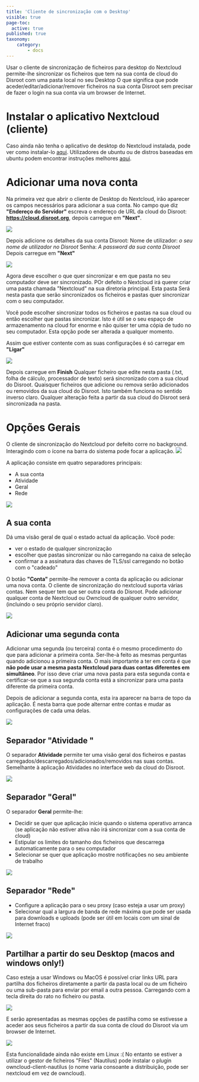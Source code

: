 ```yaml
---
title: 'Cliente de sincronização com o Desktop'
visible: true
page-toc:
  active: true
published: true
taxonomy:
    category:
        - docs
---
```

Usar o cliente de sincronização de ficheiros para desktop do Nextcloud permite-lhe sincronizar os ficheiros que tem na sua conta de cloud do Disroot com uma pasta local no seu Desktop
O que significa que pode aceder/editar/adicionar/remover ficheiros na sua conta Disroot sem precisar de fazer o login na sua conta via um browser de Internet.

# Instalar o aplicativo Nextcloud (cliente)

Caso ainda não tenha o aplicativo de desktop do Nextcloud instalada, pode ver como instalar-lo  [aqui](https://nextcloud.com/install/#install-clients).
Utilizadores de ubuntu ou de distros baseadas em ubuntu podem encontrar instruções melhores  [aqui](https://www.c-rieger.de/how-to-install-nextcloud-desktop-client-for-ubuntu/).

# Adicionar uma nova conta

Na primeira vez que abrir o cliente de Desktop do Nextcloud, irão aparecer os campos necessários para adicionar a sua conta.
No campo que diz **"Endereço do Servidor"** escreva o endereço de URL da cloud do Disroot:  **https://cloud.disroot.org**, depois carregue em **"Next"**.

![](pt/desktop_client1.png)


Depois adicione os detalhes da sua conta Disroot:
Nome de utilizador: *o seu nome de utilizador no Disroot*
Senha: *A password da sua conta Disroot*
Depois carregue em **"Next"**

![](pt/desktop_client2.png)


Agora deve escolher o que quer sincronizar e em que pasta no seu computador deve ser sincronizado. POr defeito o Nextcloud irá querer criar uma pasta chamada "Nextcloud" na sua diretoria principal. Esta pasta Será nesta pasta que serão sincronizados os ficheiros e pastas quer sincronizar com o seu computador.

Você pode escolher sincronizar todos os ficheiros e pastas na sua cloud ou então escolher que pastas sincronizar. Isto é útil se o seu espaço de armazenamento na cloud for enorme e não quiser ter uma cópia de tudo no seu computador.
Esta opção pode ser alterada a qualquer momento.

Assim que estiver contente com as suas configurações é só carregar em **"Ligar"**

![](pt/desktop_client3.png)

Depois carregue em **Finish**
Qualquer ficheiro que edite nesta pasta (.txt, folha de cálculo, processador de texto) será sincronizado com a sua cloud do Disroot. Quaisquer ficheiros que adicione ou remova serão adicionados ou removidos da sua cloud do Disroot. Isto também funciona no sentido inverso claro. Qualquer alteração feita a partir da sua cloud do Disroot será sincronizada na pasta.


# Opções Gerais

O cliente de sincronização do Nextcloud por defeito corre no background. Interagindo com o ícone na barra do sistema pode focar a aplicação. ![](pt/desktop_client_systray.png)

A aplicação consiste em quatro separadores principais:
 - A sua conta
 - Atividade
 - Geral
 - Rede

![](pt/desktop_client4.png)

## A sua conta
Dá uma visão geral de qual o estado actual da aplicação. Você pode:
 - ver o estado de qualquer sincronização
 - escolher que pastas sincronizar ou não carregando na caixa de seleção
 - confirmar a a assinatura das chaves de TLS/ssl carregando no botão com o "cadeado"

O botão **"Conta"** permite-lhe remover a conta da aplicação ou adicionar uma nova conta. O cliente de sincronização do nextcloud suporta várias contas. Nem sequer tem que ser outra conta do Disroot. Pode adicionar qualquer conta de Nextcloud ou Owncloud de qualquer outro servidor, (incluindo o seu próprio servidor claro).

![](pt/desktop_client5.png)

## Adicionar uma segunda conta
Adicionar uma segunda (ou terceira) conta é o mesmo procedimento do que para adicionar a primeira conta. Ser-lhe-à feito as mesmas perguntas quando adicionou a primeira conta. O mais importante a ter em conta é que **não pode usar a mesma pasta Nextcloud para duas contas diferentes em simultâneo**. Por isso deve criar uma nova pasta para esta segunda conta e certificar-se que a sua segunda conta está a sincronizar para uma pasta diferente da primeira conta.

Depois de adicionar a segunda conta, esta ira aparecer na barra de topo da aplicação. É nesta barra que pode alternar entre contas e mudar as configurações de cada uma delas.

![](pt/desktop_client6.png)

## Separador "Atividade "
O separador **Atividade** permite ter uma visão geral dos ficheiros e pastas  carregados/descarregados/adicionados/removidos nas suas contas. Semelhante à aplicação Atividades no interface web da cloud do Disroot.

![](pt/desktop_client7.png)

## Separador "Geral"
O separador **Geral** permite-lhe:
 - Decidir se quer que aplicação inicie quando o sistema operativo arranca (se aplicação não estiver ativa não irá sincronizar com a sua conta de cloud)
 - Estipular os limites do tamanho dos ficheiros que descarrega automaticamente para o seu computador
 - Selecionar se quer que aplicação mostre notificações no seu ambiente de trabalho

![](pt/desktop_client8.png)

## Separador "Rede"

 - Configure a aplicação para o seu proxy (caso esteja a usar um proxy)
 - Selecionar qual a largura de banda de rede máxima que pode ser usada para downloads e uploads (pode ser útil em locais com um sinal de Internet fraco)

![](pt/desktop_client9.png)

## Partilhar a partir do seu Desktop (macos and windows only!)

Caso esteja a usar Windows ou MacOS é possível criar links URL para partilha dos ficheiros diretamente a partir da pasta local ou de um ficheiro ou uma sub-pasta para enviar por email a outra pessoa. Carregando com a tecla direita do rato no ficheiro ou pasta.  

![](pt/desktop_client10.png)

E serão apresentadas as mesmas opções de pastilha como se estivesse a aceder aos seus ficheiros a partir da sua conta de cloud do Disroot via um browser de Internet.

![](en/desktop_client11.png)


Esta funcionalidade ainda não existe em Linux :(
No entanto se estiver a utilizar o gestor de ficheiros "Files" (Nautilus) pode instalar o plugin owncloud-client-nautilus (o nome varia consoante a distribuição, pode ser nextcloud em vez de owncloud).
